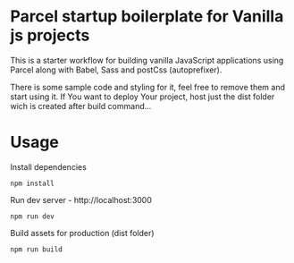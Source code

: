 # Parcel startup boilerplate for Vanilla js projects

This is a starter workflow for building vanilla JavaScript applications using Parcel along with Babel, Sass and postCss (autoprefixer).

There is some sample code and styling for it, feel free to remove them and start using it.
If You want to deploy Your project, host just the dist folder wich is created after build command...

# Usage

Install dependencies

```
npm install
```

Run dev server - http://localhost:3000

```
npm run dev
```

Build assets for production (dist folder)

```
npm run build
```